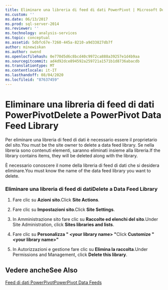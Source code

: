 ```yaml
---
title: Eliminare una libreria di feed di dati PowerPivot | Microsoft Docs
ms.custom: ''
ms.date: 06/13/2017
ms.prod: sql-server-2014
ms.reviewer: ''
ms.technology: analysis-services
ms.topic: conceptual
ms.assetid: 5dbfc67e-7260-445a-8210-a9d33827db7f
author: minewiskan
ms.author: owend
ms.openlocfilehash: 0e770d5d6c8bcd40c9972ca888a39257e1d4b9aa
ms.sourcegitcommit: ad4d92dce894592a259721a1571b1d8736abacdb
ms.translationtype: MT
ms.contentlocale: it-IT
ms.lasthandoff: 08/04/2020
ms.locfileid: "87637459"
---
```

# <a name="delete-a-powerpivot-data-feed-library"></a><span data-ttu-id="84081-102">Eliminare una libreria di feed di dati PowerPivot</span><span class="sxs-lookup"><span data-stu-id="84081-102">Delete a PowerPivot Data Feed Library</span></span>
  <span data-ttu-id="84081-103">Per eliminare una libreria di feed di dati è necessario essere il proprietario del sito.</span><span class="sxs-lookup"><span data-stu-id="84081-103">You must be the site owner to delete a data feed library.</span></span> <span data-ttu-id="84081-104">Se nella libreria sono contenuti elementi, saranno eliminati insieme alla libreria.</span><span class="sxs-lookup"><span data-stu-id="84081-104">If the library contains items, they will be deleted along with the library.</span></span>  
  
 <span data-ttu-id="84081-105">È necessario conoscere il nome della libreria di feed di dati che si desidera eliminare.</span><span class="sxs-lookup"><span data-stu-id="84081-105">You must know the name of the data feed library you want to delete.</span></span>  
  
### <a name="delete-a-data-feed-library"></a><span data-ttu-id="84081-106">Eliminare una libreria di feed di dati</span><span class="sxs-lookup"><span data-stu-id="84081-106">Delete a Data Feed Library</span></span>  
  
1.  <span data-ttu-id="84081-107">Fare clic su **Azioni sito**.</span><span class="sxs-lookup"><span data-stu-id="84081-107">Click **Site Actions**.</span></span>  
  
2.  <span data-ttu-id="84081-108">Fare clic su **Impostazioni sito**.</span><span class="sxs-lookup"><span data-stu-id="84081-108">Click **Site Settings**.</span></span>  
  
3.  <span data-ttu-id="84081-109">In Amministrazione sito fare clic su **Raccolte ed elenchi del sito**.</span><span class="sxs-lookup"><span data-stu-id="84081-109">Under Site Administration, click **Sites libraries and lists**.</span></span>  
  
4.  <span data-ttu-id="84081-110">Fare clic su **Personalizza " \<your library name> "**</span><span class="sxs-lookup"><span data-stu-id="84081-110">Click **Customize "\<your library name>"**</span></span>  
  
5.  <span data-ttu-id="84081-111">In Autorizzazioni e gestione fare clic su **Elimina la raccolta**.</span><span class="sxs-lookup"><span data-stu-id="84081-111">Under Permissions and Management, click **Delete this library**.</span></span>  
  
## <a name="see-also"></a><span data-ttu-id="84081-112">Vedere anche</span><span class="sxs-lookup"><span data-stu-id="84081-112">See Also</span></span>  
 [<span data-ttu-id="84081-113">Feed di dati PowerPivot</span><span class="sxs-lookup"><span data-stu-id="84081-113">PowerPivot Data Feeds</span></span>](power-pivot-data-feeds.md)  
  
  

